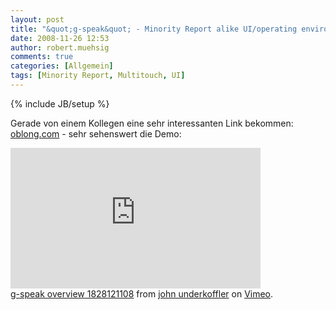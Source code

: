 ```yaml
---
layout: post
title: "&quot;g-speak&quot; - Minority Report alike UI/operating environment"
date: 2008-11-26 12:53
author: robert.muehsig
comments: true
categories: [Allgemein]
tags: [Minority Report, Multitouch, UI]
---
```

{% include JB/setup %}
<p>Gerade von einem Kollegen eine sehr interessanten Link bekommen: <a target="_blank" href="http://oblong.com/">oblong.com</a> - sehr sehenswert die Demo:</p>  <p><embed height="225" type="application/x-shockwave-flash" width="400" src="http://vimeo.com/moogaloop.swf?clip_id=2229299&amp;server=vimeo.com&amp;show_title=1&amp;show_byline=1&amp;show_portrait=0&amp;color=&amp;fullscreen=1" allowscriptaccess="always" allowfullscreen="true" />    <br /><a href="http://vimeo.com/2229299">g-speak overview 1828121108</a> from <a href="http://vimeo.com/user922585">john underkoffler</a> on <a href="http://vimeo.com">Vimeo</a>. </p>
